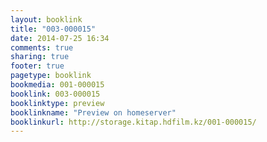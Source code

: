 ```yaml
---
layout: booklink
title: "003-000015"
date: 2014-07-25 16:34
comments: true
sharing: true
footer: true
pagetype: booklink 
bookmedia: 001-000015
booklink: 003-000015
booklinktype: preview
booklinkname: "Preview on homeserver"
booklinkurl: http://storage.kitap.hdfilm.kz/001-000015/
---
```

